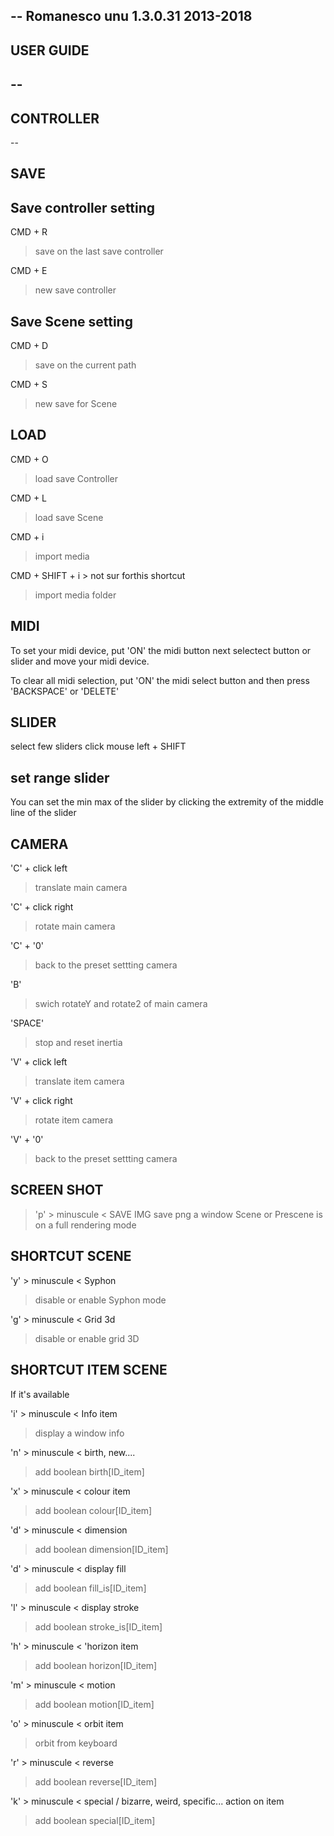 --
Romanesco unu 1.3.0.31
2013-2018
--
USER GUIDE
--


--
--
CONTROLLER
--
--

SAVE
-- 
Save controller setting
--
CMD + R 
>save on the last save controller

CMD + E
>new save controller


Save Scene setting
--
CMD + D
>save on the current path

CMD + S
>new save for Scene

LOAD
-- 
CMD + O 
>load save Controller

CMD + L
>load save Scene


CMD + i
>import media

CMD + SHIFT + i > not sur forthis shortcut
>import media folder











MIDI
--
To set your midi device, put 'ON' the midi button next selectect button or slider and move your midi device.

To clear all midi selection, put 'ON' the midi select button and then press 'BACKSPACE' or 'DELETE'







SLIDER
--
select few sliders click mouse left + SHIFT

set range slider
--
You can set the min max of the slider by clicking the extremity of the middle line of the slider







CAMERA
--
'C' + click left 
>translate main camera

'C' + click right
>rotate main camera

'C' + '0' 
>back to the preset settting camera

'B'
>swich rotateY and rotate2 of main camera

'SPACE'
>stop and reset inertia

'V' + click left 
>translate item camera

'V' + click right
>rotate item camera

'V' + '0' 
>back to the preset settting camera







SCREEN SHOT
--
>'p' > minuscule < SAVE IMG
save png a window Scene or Prescene is on a full rendering mode


SHORTCUT SCENE
--
'y' > minuscule < Syphon
>disable or enable Syphon mode

'g' > minuscule < Grid 3d
>disable or enable grid 3D





SHORTCUT ITEM SCENE
--
If it's available

'i' > minuscule < Info item
>display a window info

'n' > minuscule < birth, new....
> add boolean birth[ID_item] 

'x' > minuscule < colour item
> add boolean colour[ID_item]

'd' > minuscule < dimension
> add boolean dimension[ID_item]

'd' > minuscule < display fill
> add boolean fill_is[ID_item] 

'l' > minuscule < display stroke
> add boolean stroke_is[ID_item] 


'h' > minuscule < 'horizon item
> add boolean horizon[ID_item]

'm' > minuscule < motion
> add boolean motion[ID_item]

'o' > minuscule < orbit item
>orbit from keyboard 

'r' > minuscule < reverse
> add boolean reverse[ID_item]


'k' > minuscule < special / bizarre, weird, specific... action on item
> add boolean special[ID_item]


